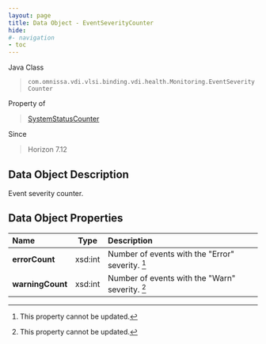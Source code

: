 ```yaml
---
layout: page
title: Data Object - EventSeverityCounter
hide:
#- navigation
- toc
---
```






Java Class
> `com.omnissa.vdi.vlsi.binding.vdi.health.Monitoring.EventSeverityCounter`

Property of
> [SystemStatusCounter](vdi.health.Monitoring.SystemStatusCounter.md#field_detail)

Since
> Horizon 7.12


## Data Object Description

Event severity counter.

## Data Object Properties

 Name | Type | Description
:---|:---:|:---
**errorCount**|  xsd:int|  Number of events with the "Error" severity. [^2]
**warningCount**|  xsd:int|  Number of events with the "Warn" severity. [^2]


 


[^2]: This property cannot be updated.